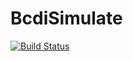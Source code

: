 # BcdiSimulate

[![Build Status](https://github.com/jmeziere/BcdiSimulate.jl/actions/workflows/CI.yml/badge.svg?branch=main)](https://github.com/jmeziere/BcdiSimulate.jl/actions/workflows/CI.yml?query=branch%3Amain)
